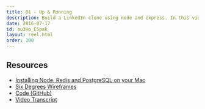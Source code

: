 ```yaml
---
title: 01 - Up & Running
description: Build a LinkedIn clone using node and express. In this video I give you and overview of the project that we're about to create as well as help you quickly get through that setup work so that you can get to the fun stuff faster.
date: 2016-07-17
id: au3Ho_E5pak
layout: reel.html
order: 100
---
```


## Resources

* [Installing Node, Redis and PostgreSQL on your Mac](/v1/guides/install-node-redis-and-postgres-on-your-mac.html)
* [Six Degrees Wireframes](https://github.com/alarner/perk-six-degrees/blob/master/Wireframes.pdf)
* [Code (GitHub)](https://github.com/alarner/perk-six-degrees/tree/01)
* [Video Transcript](https://github.com/alarner/perk-reel/blob/master/six-degrees/02%20-%20Modify%20the%20Homepage%20View/transcript.md)
